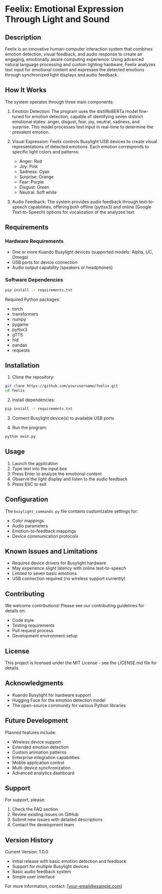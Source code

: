 
# Feelix: Emotional Expression Through Light and Sound

## Description

Feelix is an innovative human-computer interaction system that combines emotion detection, visual feedback, and audio response to create an engaging, emotionally aware computing experience. Using advanced natural language processing and custom lighting hardware, Feelix analyzes text input for emotional content and expresses the detected emotions through synchronized light displays and audio feedback.

## How It Works

The system operates through three main components:

1. Emotion Detection:
   The program uses the distilRoBERTa model fine-tuned for emotion detection, capable of identifying seven distinct emotional states: anger, disgust, fear, joy, neutral, sadness, and surprise. This model processes text input in real-time to determine the prevalent emotion.

2. Visual Expression:
   Feelix controls Busylight USB devices to create visual representations of detected emotions. Each emotion corresponds to specific light colors and patterns:
   - Anger: Red
   - Joy: Pink
   - Sadness: Cyan
   - Surprise: Orange 
   - Fear: Purple
   - Disgust: Green
   - Neutral: Soft white

3. Audio Feedback:
   The system provides audio feedback through text-to-speech capabilities, offering both offline (pyttsx3) and online (Google Text-to-Speech) options for vocalization of the analyzed text.

## Requirements

### Hardware Requirements
- One or more Kuando Busylight devices (supported models: Alpha, UC, Omega)
- USB ports for device connection
- Audio output capability (speakers or headphones)

### Software Dependencies
```bash
pip install -r requirements.txt
```

Required Python packages:
- torch
- transformers
- numpy
- pygame
- pyttsx3
- gTTS
- hid
- pandas
- requests

## Installation

1. Clone the repository:
```bash
git clone https://github.com/yourusername/feelix.git
cd feelix
```

2. Install dependencies:
```bash
pip install -r requirements.txt
```

3. Connect Busylight device(s) to available USB ports

4. Run the program:
```bash
python main.py
```

## Usage

1. Launch the application
2. Type text into the input box
3. Press Enter to analyze the emotional content
4. Observe the light display and listen to the audio feedback
5. Press ESC to exit

## Configuration

The `busylight_commands.py` file contains customizable settings for:
- Color mappings
- Audio parameters
- Emotion-to-feedback mappings
- Device communication protocols

## Known Issues and Limitations

- Requires device drivers for Busylight hardware
- May experience slight latency with online text-to-speech
- Limited to seven basic emotions
- USB connection required (no wireless support currently)

## Contributing

We welcome contributions! Please see our contributing guidelines for details on:
- Code style
- Testing requirements
- Pull request process
- Development environment setup

## License

This project is licensed under the MIT License - see the LICENSE.md file for details.

## Acknowledgments

- Kuando Busylight for hardware support
- Hugging Face for the emotion detection model
- The open-source community for various Python libraries

## Future Development

Planned features include:
- Wireless device support
- Extended emotion detection
- Custom animation patterns
- Enterprise integration capabilities
- Mobile application control
- Multi-device synchronization
- Advanced analytics dashboard

## Support

For support, please:
1. Check the FAQ section
2. Review existing issues on GitHub
3. Submit new issues with detailed descriptions
4. Contact the development team

## Version History

Current Version: 1.0.0
- Initial release with basic emotion detection and feedback
- Support for multiple Busylight devices
- Basic audio feedback system
- Simple user interface

For more information, contact: [your-email@example.com]
